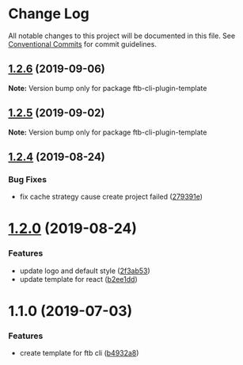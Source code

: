 # Change Log

All notable changes to this project will be documented in this file.
See [Conventional Commits](https://conventionalcommits.org) for commit guidelines.

## [1.2.6](https://github.com/ftb-family/ftb-cli/compare/ftb-cli-plugin-template@1.2.5...ftb-cli-plugin-template@1.2.6) (2019-09-06)

**Note:** Version bump only for package ftb-cli-plugin-template





## [1.2.5](https://github.com/ftb-family/ftb-cli/compare/ftb-cli-plugin-template@1.2.4...ftb-cli-plugin-template@1.2.5) (2019-09-02)

**Note:** Version bump only for package ftb-cli-plugin-template





## [1.2.4](https://github.com/ftb-family/ftb-cli/compare/ftb-cli-plugin-template@1.2.0...ftb-cli-plugin-template@1.2.4) (2019-08-24)


### Bug Fixes

* fix cache strategy cause create project failed ([279391e](https://github.com/ftb-family/ftb-cli/commit/279391e))





# [1.2.0](https://github.com/ftb-family/ftb-cli/compare/ftb-cli-plugin-template@1.1.0...ftb-cli-plugin-template@1.2.0) (2019-08-24)


### Features

* update logo and default style ([2f3ab53](https://github.com/ftb-family/ftb-cli/commit/2f3ab53))
* update template for react ([b2ee1dd](https://github.com/ftb-family/ftb-cli/commit/b2ee1dd))





# 1.1.0 (2019-07-03)


### Features

* create template for ftb cli ([b4932a8](https://github.com/ftb-family/ftb-cli/commit/b4932a8))
